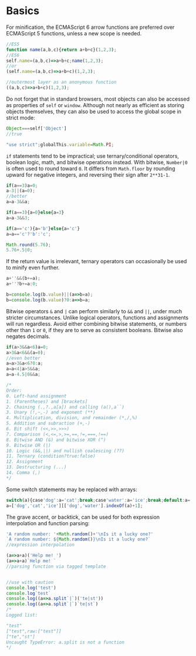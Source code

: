 # Basics
For minification, the ECMAScript 6 arrow functions are preferred over ECMAScript 5 functions, unless a new scope is needed.
```js
//ES5
function name(a,b,c){return a+b+c}(1,2,3);
//ES6
self.name=(a,b,c)=>a+b+c;name(1,2,3);
//or
(self.name=(a,b,c)=>a+b+c)(1,2,3);

//outermost layer as an anonymous function
((a,b,c)=>a+b+c)(1,2,3);
```
Do not forget that in standard browsers, most objects can also be accessed as properties of `self` or `window`. Although not nearly as efficient as storing objects themselves, they can also be used to access the global scope in strict mode:
```js
Object===self['Object']
//true

"use strict";globalThis.variable=Math.PI;
```
`if` statements tend to be impractical; use ternary/conditional operators, boolean logic, math, and bitwise operations instead. With bitwise, `Number|0` is often used to round toward `0`. It differs from `Math.floor` by rounding upward for negative integers, and reversing their sign after `2**31-1`.
```js
if(a==3)a=0;
a-3||(a=0);
//better
a=a-3&&a;

if(a==3){a=0}else{a=3}
a=a-3&&3;

if(a=='c'){a='b'}else{a='c'}
a=a=='c'?'b':'c';

Math.round(5.76);
5.76+.5|0;
```
If the return value is irrelevant, ternary operators can occasionally be used to minify even further.
```js
a+''&&(b+=a);
a+''?b+=a:0;

b=console.log(b.value)||(a=>b=a);
b=console.log(b.value)?0:a=>b=a;
```
Bitwise operators `&` and `|` can perform similarly to `&&` and `||`, under much stricter circumstances. Unlike logical operators, functions and assignments will run regardless. Avoid either combining bitwise statements, or numbers other than `1` or `0`, if they are to serve as consistent booleans. Bitwise also negates decimals.
```js
if(a>3&&a<6)a=0;
a>3&a<6&&(a=0);
//even better
a=a>3&a<6?0:a;
a=a<4|a>5&&a;
a=a-4.5|0&&a;

/*
Order:
0. Left-hand assignment
1. (Parentheses) and [brackets]
2. Chaining (.,?.,a[a]) and calling (a(),a``)
3. Unary (!,~,-) and exponent (**)
4. Multiplication, division, and remainder (*,/,%)
5. Addition and subraction (+,-)
6. Bit shift (<<,>>,>>>)
7. Comparison (<,<=,>,>=,==,!=,===,!==)
8. Bitwise AND (&) and bitwise XOR (^)
9. Bitwise OR (|)
10. Logic (&&,||) and nullish coalescing (??)
11. Ternary (condition?true:false)
12. Assignment
13. Destructuring (...)
14. Comma (,)
*/
```
Some switch statements may be replaced with arrays:
```js
switch(a){case'dog':a='cat';break;case'water':a='ice';break;default:a='dog'}
a=['dog','cat','ice'][['dog','water'].indexOf(a)+1];
```
The grave accent, or backtick, can be used for both expression interpolation and function parsing:
```js
'A random number: '+Math.random()+'\nIs it a lucky one?'
`A random number: ${Math.random()}\nIs it a lucky one?`
//expression interpolation

(a=>a+a)('Help me! ')
(a=>a+a)`Help me! `
//parsing function via tagged template


//use with caution
console.log('test')
console.log`test`
console.log((a=>a.split`|`)('te|st'))
console.log((a=>a.split`|`)`te|st`)
/*
Logged list:

"test"
["test",raw:["test"]]
["te","st"]
Uncaught TypeError: a.split is not a function
*/
```

